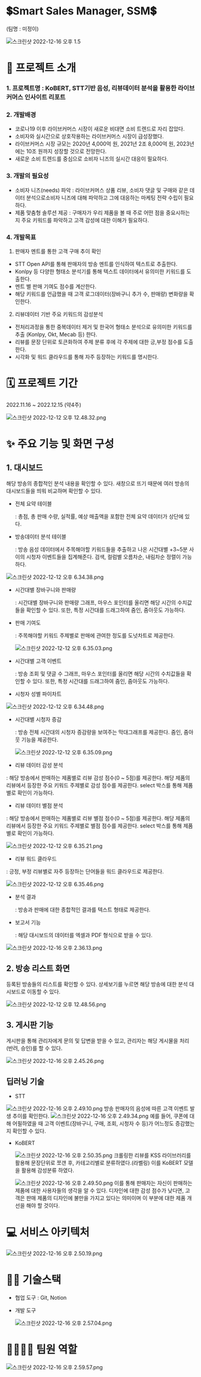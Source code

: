 # 💲Smart Sales Manager, SSM💲

(팀명 : 미정이)

![스크린샷 2022-12-16 오후 1.5](./README/1.png)

# 👀 프로젝트 소개

### 1. 프로젝트명 : KoBERT, STT기반 음성, 리뷰데이터 분석을 활용한 라이브커머스 인사이트 리포트 

### 2. 개발배경

- 코로나19 이후 라이브커머스 시장이 새로운 비대면 소비 트렌드로 자리 잡았다.
- 소비자와 실시간으로 상호작용하는 라이브커머스 시장이 급성장했다.
- 라이브커머스 시장 규모는 2020년 4,000억 원, 2021년 2조 8,000억 원, 2023년에는 10조 원까지 성장할 것으로 전망한다.
- 새로운 소비 트렌드를 중심으로 소비자 니즈의 실시간 대응이 필요하다.

### 3. 개발의 필요성

- 소비자 니즈(needs) 파악
: 라이브커머스 상품 리뷰, 소비자 댓글 및 구매와 같은 데이터 분석으로소비자 니즈에 대해 파악하고 그에 대응하는 마케팅 전략 수립이 필요하다.
- 제품 맞춤형 솔루션 제공
: 구매자가 우리 제품을 볼 때 주로 어떤 점을 중요시하는지 주요 키워드를 파악하고 고객 감성에 대한 이해가 필요하다.

### 4. 개발목표

1. 판매자 멘트를 통한 고객 구매 추이 확인
- STT Open API를 통해 판매자의 방송 멘트를 인식하여 텍스트로 추출한다.
- Konlpy 등 다양한 형태소 분석기를 통해 텍스트 데이터에서 유의미한 키워드를 도출한다.
- 멘트 별 판매 기여도 점수를 계산한다.
- 해당 키워드를 언급했을 때 고객 로그데이터(장바구니 추가 수, 판매량) 변화량을 확인한다.

2. 리뷰데이터 기반 주요 키워드의 감성분석

- 전처리과정을 통한 중복데이터 제거 및 한국어 형태소 분석으로 유의미한 키워드를 추출 (Konlpy, Okt, Mecab 등) 한다.
- 리뷰를 문장 단위로 토큰화하여 주제 분류 후에 각 주제에 대한 긍,부정 점수를 도출한다.
- 시각화 및 워드 클라우드를 통해 자주 등장하는 키워드를 명시한다.

# 🗓️ 프로젝트 기간

2022.11.16 ~ 2022.12.15 (약4주)

![스크린샷 2022-12-12 오후 12.48.32.png](./README/2.png)

# ✨ 주요 기능 및 화면 구성

## 1. 대시보드

해당 방송의 종합적인 분석 내용을 확인할 수 있다. 새창으로 뜨기 때문에 여러 방송의 대시보드들을 띄워 비교하며 확인할 수 있다.

- 전체 요약 테이블
    
    : 총점, 총 판매 수량, 실적률, 예상 매출액을 포함한 전체 요약 데이터가 상단에 있다.
    
- 방송데이터 분석 테이블
    
    : 방송 음성 데이터에서 주목해야할 키워드들을 추출하고 나온 시간대별 +3~5분 사이의 시청자 이벤트들을 집계해준다. 검색, 컬럼별 오름차순, 내림차순 정렬이 가능하다.
    

![스크린샷 2022-12-12 오후 6.34.38.png](./README/3.png)

- 시간대별 장바구니와 판매량
    
    : 시간대별 장바구니와 판매량 그래프, 마우스 포인터를 올리면 해당 시간의 수치값들을 확인할 수 있다. 또한, 특정 시간대를 드래그하여 줌인, 줌아웃도 가능하다.
    
- 판매 기여도
    
    : 주목해야할 키워드 주제별로 판매에 관여한 정도를 도넛차트로 제공한다.
    
    ![스크린샷 2022-12-12 오후 6.35.03.png](./README/4.png)
    
- 시간대별 고객 이벤트
    
    : 방송 조회 및 댓글 수 그래프, 마우스 포인터를 올리면 해당 시간의 수치값들을 확인할 수 있다. 또한, 특정 시간대를 드래그하여 줌인, 줌아웃도 가능하다.
    
- 시청자 성별 파이차트

![스크린샷 2022-12-12 오후 6.34.48.png](./README/5.png)

- 시간대별 시청자 증감
    
    : 방송 전체 시간대의 시청자 증감량을 보여주는 막대그래프를 제공한다. 줌인, 줌아웃 기능을 제공한다.
    
    ![스크린샷 2022-12-12 오후 6.35.09.png](./README/6.png)
    
- 리뷰 데이터 감성 분석

: 해당 방송에서 판매하는 제품별로 리뷰 감성 점수(0 ~ 5점)를 제공한다. 해당 제품의 리뷰에서 등장한 주요 키워드 주제별로 감성 점수를 제공한다. select 박스를 통해 제품별로 확인이 가능하다.

- 리뷰 데이터 별점 분석

: 해당 방송에서 판매하는 제품별로 리뷰 별점 점수(0 ~ 5점)를 제공한다. 해당 제품의 리뷰에서 등장한 주요 키워드 주제별로 별점 점수를 제공한다. select 박스를 통해 제품별로 확인이 가능하다.

![스크린샷 2022-12-12 오후 6.35.21.png](./README/7.png)

- 리뷰 워드 클라우드

: 긍정, 부정 리뷰별로 자주 등장하는 단어들을 워드 클라우드로 제공한다.

![스크린샷 2022-12-12 오후 6.35.46.png](./README/8.png)

- 분석 결과
    
    : 방송과 판매에 대한 종합적인 결과를 텍스트 형태로 제공한다.
    
- 보고서 기능
    
    : 해당 대시보드의 데이터를 엑셀과 PDF 형식으로 받을 수 있다.
    

![스크린샷 2022-12-16 오후 2.36.13.png](./README/9.png)

## 2. 방송 리스트 화면

등록된 방송들의 리스트를 확인할 수 있다. 상세보기를 누르면 해당 방송에 대한 분석 대시보드로 이동할 수 있다.

![스크린샷 2022-12-12 오후 12.48.56.png](./README/10.png)

## 3. 게시판 기능

게시판을 통해 관리자에게 문의 및 답변을 받을 수 있고, 관리자는 해당 게시물을 처리(반려, 승인)를 할 수 있다.

![스크린샷 2022-12-16 오후 2.45.26.png](./README/11.png)

## 딥러닝 기술

- STT

![스크린샷 2022-12-16 오후 2.49.10.png](./README/12.png)
방송 판매자의 음성에 따른 고객 이벤트 발생 추이를 확인한다.
![스크린샷 2022-12-16 오후 2.49.34.png](./README/13.png)
예를 들어, 쿠폰에 대해 어필하였을 때 고객 이벤트(장바구니, 구매, 조회, 시청자 수 등)가 어느정도 증감했는지 확인할 수 있다.

- KoBERT
    
    ![스크린샷 2022-12-16 오후 2.50.35.png](./README/14.png)
    크롤링한 리뷰를 KSS 라이브러리를 활용해 문장단위로 쪼갠 후, 카테고리별로 분류하였다.(라벨링)
    이를 KoBERT 모델을 활용해 감성분류 하였다.
   
    ![스크린샷 2022-12-16 오후 2.49.50.png](./README/15.png)
    이를 통해 판매자는 자신이 판매하는 제품에 대한 사용자들의 생각을 알 수 있다.
    디자인에 대한 감성 점수가 낮다면, 고객은 판매 제품의 디자인에 불만을 가지고 있다는 의미이며 이 부분에 대한 제품 개선을 해야 할 것이다.

# 💻 서비스 아키텍처

![스크린샷 2022-12-16 오후 2.50.19.png](./README/16.png)

# 💪🏻 기술스택

- 협업 도구 : Git, Notion
- 개발 도구
    
    ![스크린샷 2022-12-16 오후 2.57.04.png](./README/17.png)
    

# 👨‍👩‍👦‍👦 팀원 역할

![스크린샷 2022-12-16 오후 2.59.57.png](./README/18.png)
